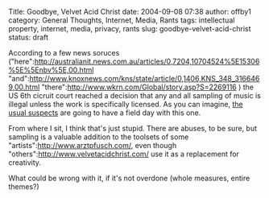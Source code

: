 Title: Goodbye, Velvet Acid Christ
date: 2004-09-08 07:38
author: offby1
category: General Thoughts, Internet, Media, Rants
tags: intellectual property, internet, media, privacy, rants
slug: goodbye-velvet-acid-christ
status: draft

According to a few news soruces (\"here\":http://australianit.news.com.au/articles/0,7204,10704524%5E15306%5E%5Enbv%5E,00.html \"and\":http://www.knoxnews.com/kns/state/article/0,1406,KNS_348_3166469,00.html \"there\":http://www.wkrn.com/Global/story.asp?S=2269116 ) the US 6th cicruit court reached a decision that any and all sampling of music is illegal unless the work is specifically licensed. As you can imagine, [the usual suspects](http://yro.slashdot.org/article.pl?sid=04/09/08/1355237&tid=141&tid=17) are going to have a field day with this one.

From where I sit, I think that\'s just stupid. There are abuses, to be sure, but sampling is a valuable addition to the toolsets of some \"artists\":http://www.arztpfusch.com/, even though \"others\":http://www.velvetacidchrist.com/ use it as a replacement for creativity.

What could be wrong with it, if it\'s not overdone (whole measures, entire themes?)
